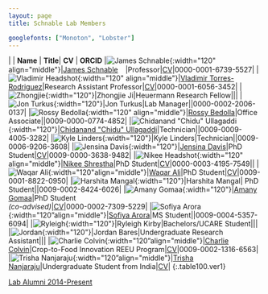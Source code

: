```yaml
---
layout: page
title: Schnable Lab Members

googlefonts: ["Monoton", "Lobster"]
---
```


| | **Name** | **Title**| **CV** | **ORCID**
|![James Schnable](/images/People_Images/jamesschnable.jpg){:width="120" align="middle"}|[James Schnable](/peoplepages/jschnable/)<a href="https://twitter.com/szintri"><img src="/images/Twitter_logo_blue.png" style="width: 15px;"></a>|Professor|[CV](/CVs/JSchnable.pdf)|0000-0001-6739-5527|
|![Vladimir Headshot](/images/People_Images/vlad2.jpg){:width="120" align="middle"}|[Vladimir Torres-Rodriguez](/peoplepages/Vlad/)|Research Assistant Professor|[CV](/CVs/CV_Vladimir3.pdf)|0000-0001-6056-3452|
|![Zhongjie](/images/People_Images/Zhongjie.jpg){:width="120"}|Zhongjie Ji|Heuermann Research Fellow|||
|![Jon Turkus](/images/People_Images/JonT.jpg){:width="120"}|Jon Turkus|Lab Manager||0000-0002-2006-0137|
|![Rossy Bedolla](images/People_Images/RossyB2.jpg){:width="120" align="middle"}|[Rossy Bedolla](/peoplepages/Rossy.md/)|Office Associate||0009-0000-0774-4852|
|![Chidanand "Chidu" Ullagaddi](/images/People_Images/Chidanand.jpeg){:width="120"}|[Chidanand "Chidu" Ullagaddi](/peoplepages/Chidu/)|Technician||0009-0009-4005-3282|
|![Kyle Linders](/images/People_Images/KyleL.jpg){:width="120"}|Kyle Linders|Technician||0009-0006-9206-3608|
|![Jensina Davis](images/People_Images/JensinaD2.jpg){:width="120"}|[Jensina Davis](/peoplepages/Jensina/)|PhD Student|[CV](/CVs/CV_JensinaDavis-2.pdf)|0009-0000-3638-9482|
|![Nikee Headshot](/images/People_Images/NikeeS.jpg){:width="120" align="middle"}|[Nikee Shrestha](/peoplepages/Nikee/)|PhD Student|[CV](/CVs/NikeeShresthaCV.pdf)|0000-0003-4195-7549||
|![Waqar Ali](/images/People_Images/WaqarAli2.jpg){:width="120"align="middle"}|[Waqar Ali](/peoplepages/Waqar/)|PhD Student|[CV](/CVs/WaqarAliCV.pdf)|0009-0001-8822-0950|
|![Harshita Mangal](images/People_Images/HarshitaM.jpg){:width="120"}|Harshita Mangal| PhD Student||0009-0002-8424-6026|
|![Amany Gomaa](images/People_Images/Amany.jfif){:width="120"}|[Amany Gomaa](/peoplepages/Amany.md/)|PhD Student<br>_(co-advised)_|[CV](/CVs/AmanyGomaa.pdf)|0000-0002-7309-5229|
|![Sofiya Arora](images/People_Images/Sofiya.png){:width="120”align="middle"}|[Sofiya Arora](/peoplepages/Sofiya/)|MS Student||0009-0004-5357-6094|
|![Ryleigh](/images/People_Images/Ryleigh-Grove.gif){:width="120"}|Ryleigh Kirby|Bachelors/UCARE Student|||
|![Jordan](/images/People_Images/Jordan.jpeg){:width="120"}|Jordan Bares|Undergraduate Research Assistant|||
|![Charlie Colvin](images/People_Images/Charlie-C.jpg){:width="120”align="middle"}|[Charlie Colvin](/peoplepages/Charlie-Colvin.md/)|Crop-to-Food Innovation REEU Program|[CV](/CVs/Charlie-Colvin.pdf)|0009-0002-1316-6563|
|![Trisha Nanjaraju](images/People_Images/TrishaN.jpg){:width="120”align="middle"}|[Trisha Nanjaraju](/peoplepages/TrishaN.md/)|Undergraduate Student from India|[CV](/CVs/TrishaN.pdf)|
{:.table100.ver1}

[Lab Alumni 2014-Present](/alumni)
